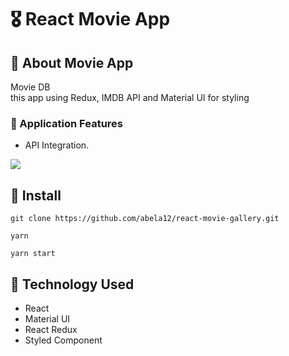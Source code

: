 # 🎖️ React Movie App

## 🚀 About Movie App

Movie DB <br>
this app using Redux, IMDB API and Material UI for styling

### 🚀 Application Features <br>
- API Integration.
<img src="https://i.imgur.com/7R7PNUu.png">

## 🚀 Install

```
git clone https://github.com/abela12/react-movie-gallery.git
```

```
yarn
```

```
yarn start
```

## 🚀 Technology Used

- React
- Material UI
- React Redux
- Styled Component
